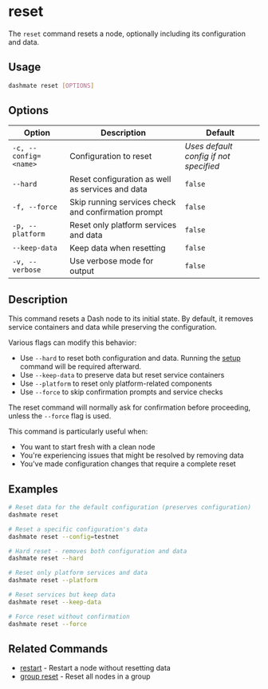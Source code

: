 # reset

The `reset` command resets a node, optionally including its configuration and data.

## Usage

```bash
dashmate reset [OPTIONS]
```

## Options

| Option | Description | Default |
|--------|-------------|--------|
| `-c, --config=<name>` | Configuration to reset | *Uses default config if not specified* |
| `--hard` | Reset configuration as well as services and data | `false` |
| `-f, --force` | Skip running services check and confirmation prompt | `false` |
| `-p, --platform` | Reset only platform services and data | `false` |
| `--keep-data` | Keep data when resetting | `false` |
| `-v, --verbose` | Use verbose mode for output | `false` |

## Description

This command resets a Dash node to its initial state.
By default, it removes service containers and data while preserving the configuration.

Various flags can modify this behavior:
- Use `--hard` to reset both configuration and data. Running the [setup](./setup.md) command will be required afterward.
- Use `--keep-data` to preserve data but reset service containers
- Use `--platform` to reset only platform-related components
- Use `--force` to skip confirmation prompts and service checks

The reset command will normally ask for confirmation before proceeding, unless the `--force` flag is used.

This command is particularly useful when:
- You want to start fresh with a clean node
- You're experiencing issues that might be resolved by removing data
- You've made configuration changes that require a complete reset

## Examples

```bash
# Reset data for the default configuration (preserves configuration)
dashmate reset

# Reset a specific configuration's data
dashmate reset --config=testnet

# Hard reset - removes both configuration and data
dashmate reset --hard

# Reset only platform services and data
dashmate reset --platform

# Reset services but keep data
dashmate reset --keep-data

# Force reset without confirmation
dashmate reset --force
```

## Related Commands

- [restart](./restart.md) - Restart a node without resetting data
- [group reset](./group/reset.md) - Reset all nodes in a group

